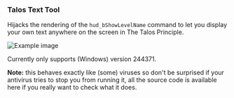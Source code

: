 ### Talos Text Tool
Hijacks the rendering of the `hud_bShowLevelName` command to let you display your own text anywhere on the screen in The Talos Principle.

![Example image](https://i.imgur.com/GCz7wo8.jpg)

Currently only supports (Windows) version 244371.


**Note:** this behaves exactly like (some) viruses so don't be surprised if your antivirus tries to stop you from running it, all the source code is available here if you really want to check what it does.
